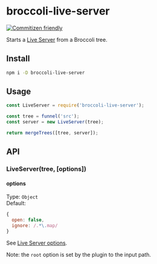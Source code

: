 # broccoli-live-server

[![Commitizen friendly](https://img.shields.io/badge/commitizen-friendly-brightgreen.svg)](http://commitizen.github.io/cz-cli/)

Starts a [Live Server](https://github.com/tapio/live-server) from a Broccoli tree.

## Install

```sh
npm i -D broccoli-live-server
```

## Usage

```js
const LiveServer = require('broccoli-live-server');

const tree = funnel('src');
const server = new LiveServer(tree);

return mergeTrees([tree, server]);
```

## API

### LiveServer(tree, [options])

#### options

Type: `Object`   
Default: 
```js
{
  open: false,
  ignore: /.*\.map/
}
```

See [Live Server options](https://github.com/tapio/live-server#usage-from-node).   

Note: the `root` option is set by the plugin to the input path.
